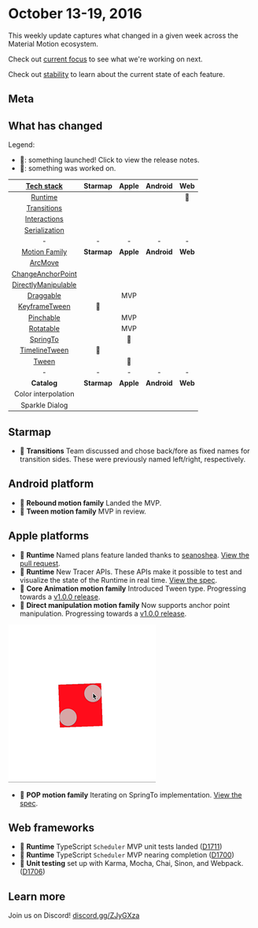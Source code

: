 # October 13-19, 2016

This weekly update captures what changed in a given week across the Material Motion ecosystem.

Check out [current focus](current_focus.md) to see what we're working on next.

Check out [stability](stability.md) to learn about the current state of each feature.

## Meta



## What has changed

Legend:

- 🎉: something launched! Click to view the release notes.
- 📝: something was worked on.

| [Tech stack](https://material-motion.gitbooks.io/material-motion-starmap/content/specifications/#tech-stack)    | Starmap | Apple | Android | Web |
|:-------------:|:-------:|:-----:|:-------:|:---:|
| [Runtime](https://material-motion.gitbooks.io/material-motion-starmap/content/specifications/runtime/)       | &nbsp; | &nbsp; | &nbsp; | 📝 |
| [Transitions](https://material-motion.gitbooks.io/material-motion-starmap/content/specifications/transitions.html)   | &nbsp; | &nbsp; | &nbsp; | &nbsp; |
| [Interactions](https://material-motion.gitbooks.io/material-motion-starmap/content/specifications/interactions.html)  | &nbsp; | &nbsp; | &nbsp; | &nbsp; |
| [Serialization](https://material-motion.gitbooks.io/material-motion-starmap/content/specifications/serialization.html) | &nbsp; | &nbsp; | &nbsp; | &nbsp; |
| - | - | - | - | - |
| [Motion Family](https://material-motion.gitbooks.io/material-motion-starmap/content/specifications/motion-family.html)       | **Starmap** | **Apple**  | **Android** | **Web**    |
| [ArcMove](https://material-motion.gitbooks.io/material-motion-starmap/content/specifications/plans/ArcMove.html)            |  &nbsp; | &nbsp; |  &nbsp; | &nbsp; |
| [ChangeAnchorPoint](https://material-motion.gitbooks.io/material-motion-starmap/content/specifications/plans/ChangeAnchorPoint.html) |  &nbsp; | &nbsp; |  &nbsp; | &nbsp; |
| [DirectlyManipulable](https://material-motion.gitbooks.io/material-motion-starmap/content/specifications/plans/DirectlyManipulable.html) |  &nbsp; | &nbsp; |  &nbsp; | &nbsp; |
| [Draggable](https://material-motion.gitbooks.io/material-motion-starmap/content/specifications/plans/Draggable.html) |  &nbsp; | MVP |  &nbsp; | &nbsp; |
| [KeyframeTween](https://material-motion.gitbooks.io/material-motion-starmap/content/specifications/plans/KeyframeTween.html)      |  📝 | &nbsp; |  &nbsp; | &nbsp; |
| [Pinchable](https://material-motion.gitbooks.io/material-motion-starmap/content/specifications/plans/Pinchable.html) |  &nbsp; | MVP |  &nbsp; | &nbsp; |
| [Rotatable](https://material-motion.gitbooks.io/material-motion-starmap/content/specifications/plans/Rotatable.html) |  &nbsp; | MVP |  &nbsp; | &nbsp; |
| [SpringTo](https://material-motion.gitbooks.io/material-motion-starmap/content/specifications/plans/SpringTo.html) | &nbsp; | 🎉 | &nbsp; | &nbsp; |
| [TimelineTween](https://material-motion.gitbooks.io/material-motion-starmap/content/specifications/plans/TimelineTween.html)      |  📝 | &nbsp; |  &nbsp; | &nbsp; |
| [Tween](https://material-motion.gitbooks.io/material-motion-starmap/content/specifications/plans/Tween.html)               |  &nbsp; | 🎉 |  &nbsp; | &nbsp; |
| - | - | - | - | - |
| **Catalog** | **Starmap** | **Apple** | **Android** | **Web** |
|  Color interpolation | &nbsp; | &nbsp; |  &nbsp; | &nbsp; |
|  Sparkle Dialog | &nbsp; | &nbsp; |  &nbsp; | &nbsp; |

## Starmap

- 📝 **Transitions** Team discussed and chose back/fore as fixed names for transition sides. These were previously named left/right, respectively.

## Android platform

- 🎉 **Rebound motion family** Landed the MVP.
- 📝 **Tween motion family** MVP in review.

## Apple platforms

- 🎉 **Runtime** Named plans feature landed thanks to [seanoshea](https://github.com/seanoshea). [View the pull request](https://github.com/material-motion/material-motion-runtime-objc/pull/88).
- 🎉 **Runtime** New Tracer APIs. These APIs make it possible to test and visualize the state of the Runtime in real time. [View the spec](https://material-motion.gitbooks.io/material-motion-starmap/content/specifications/runtime/scheduler_tracing.html).
- 🎉 **Core Animation motion family** Introduced Tween type. Progressing towards a [v1.0.0 release](https://github.com/material-motion/material-motion-family-coreanimation-swift/milestone/2).
- 🎉 **Direct manipulation motion family** Now supports anchor point manipulation. Progressing towards a [v1.0.0 release](https://github.com/material-motion/material-motion-family-coreanimation-swift/milestone/2).

![](2016-10-12-direct-manipulation.gif)

- 📝 **POP motion family** Iterating on SpringTo implementation. [View the spec](https://material-motion.gitbooks.io/material-motion-starmap/content/specifications/motion_family/momentum_conservation.html).

## Web frameworks

- 🎉 **Runtime** TypeScript `Scheduler` MVP unit tests landed ([D1711](http://codereview.cc/D1711))
- 📝 **Runtime** TypeScript `Scheduler` MVP nearing completion ([D1700](http://codereview.cc/D1700))
- 🎉 **Unit testing** set up with Karma, Mocha, Chai, Sinon, and Webpack. ([D1706](http://codereview.cc/D1706))

## Learn more

Join us on Discord! [discord.gg/ZJyGXza](https://discord.gg/ZJyGXza)


